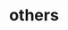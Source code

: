 ---
layout: page
title: others
nav: true
dropdown: true
children: 
    - title: resources
      permalink: /resources/
    - title: photos
      permalink: /photos/
---